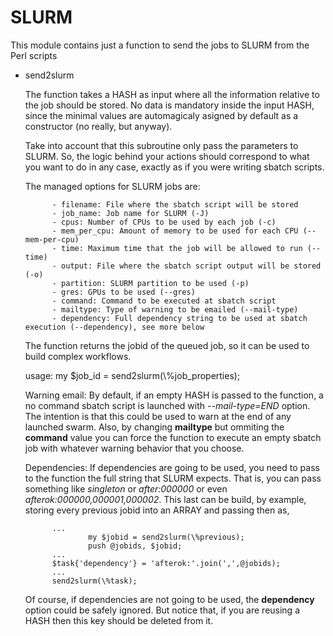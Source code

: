 # SLURM

This module contains just a function to send the jobs to SLURM 
from the Perl scripts

- send2slurm

    The function takes a HASH as input where all the information 
    relative to the job should be stored. No data is mandatory 
    inside the input HASH, since the minimal values are automagicaly
    asigned by default as a constructor (no really, but anyway).

    Take into account that this subroutine only pass the parameters 
    to SLURM. So, the logic behind your actions should correspond
    to what you want to do in any case, exactly as if you were 
    writing sbatch scripts.

    The managed options for SLURM jobs are:

            - filename: File where the sbatch script will be stored
            - job_name: Job name for SLURM (-J) 
            - cpus: Number of CPUs to be used by each job (-c)
            - mem_per_cpu: Amount of memory to be used for each CPU (--mem-per-cpu)
            - time: Maximum time that the job will be allowed to run (--time)
            - output: File where the sbatch script output will be stored (-o)
            - partition: SLURM partition to be used (-p)
            - gres: GPUs to be used (--gres)
            - command: Command to be executed at sbatch script
            - mailtype: Type of warning to be emailed (--mail-type)
            - dependency: Full dependency string to be used at sbatch execution (--dependency), see more below

    The function returns the jobid of the queued job, so it can be used to 
    build complex workflows.

    usage: my $job\_id = send2slurm(\\%job\_properties);

    Warning email: By default, if an empty HASH is passed to the function, 
    a no command sbatch script is launched
    with _--mail-type=END_ option. The intention is that this could be used to
    warn at the end of any launched swarm. Also, by changing **mailtype** but 
    ommiting the **command** value you can force the function to execute 
    an empty sbatch job with whatever warning behavior that you choose.

    Dependencies: If dependencies are going to be used, you need to pass to
    the function the full string that SLURM expects. That is, you can pass something 
    like _singleton_ or _after:000000_ or even _afterok:000000,000001,000002_. 
    This last can be build, by example, storing every previous jobid into an ARRAY
    and passing then as,

            ...
                    my $jobid = send2slurm(\%previous);
                    push @jobids, $jobid;
            ...
            $task{'dependency'} = 'afterok:'.join(',',@jobids);
            ...
            send2slurm(\%task);

    Of course, if dependencies are not going to be used, the 
    **dependency** option could be safely ignored. But notice that, if you are 
    reusing a HASH then this key should be deleted from it. 
